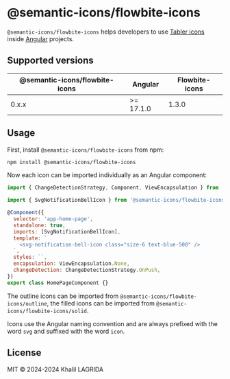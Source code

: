 # @semantic-icons/flowbite-icons

`@semantic-icons/flowbite-icons` helps developers to use [Tabler icons](https://flowbite.com/icons) inside [Angular](https://angular.dev) projects.

## Supported versions

| @semantic-icons/flowbite-icons | Angular   | Flowbite-icons |
| ------------------------------ | --------- | -------------- |
| 0.x.x                          | >= 17.1.0 | 1.3.0          |

## Usage

First, install `@semantic-icons/flowbite-icons` from npm:

```sh
npm install @semantic-icons/flowbite-icons
```

Now each icon can be imported individually as an Angular component:

```js
import { ChangeDetectionStrategy, Component, ViewEncapsulation } from '@angular/core';

import { SvgNotificationBellIcon } from '@semantic-icons/flowbite-icons/solid';

@Component({
  selector: 'app-home-page',
  standalone: true,
  imports: [SvgNotificationBellIcon],
  template: `
    <svg-notification-bell-icon class="size-6 text-blue-500" />
  `,
  styles: ``,
  encapsulation: ViewEncapsulation.None,
  changeDetection: ChangeDetectionStrategy.OnPush,
})
export class HomePageComponent {}
```

The outline icons can be imported from `@semantic-icons/flowbite-icons/outline`, the filled icons can be imported from `@semantic-icons/flowbite-icons/solid`.

Icons use the Angular naming convention and are always prefixed with the word `svg` and suffixed with the word `icon`.

## License

MIT © 2024-2024 Khalil LAGRIDA
